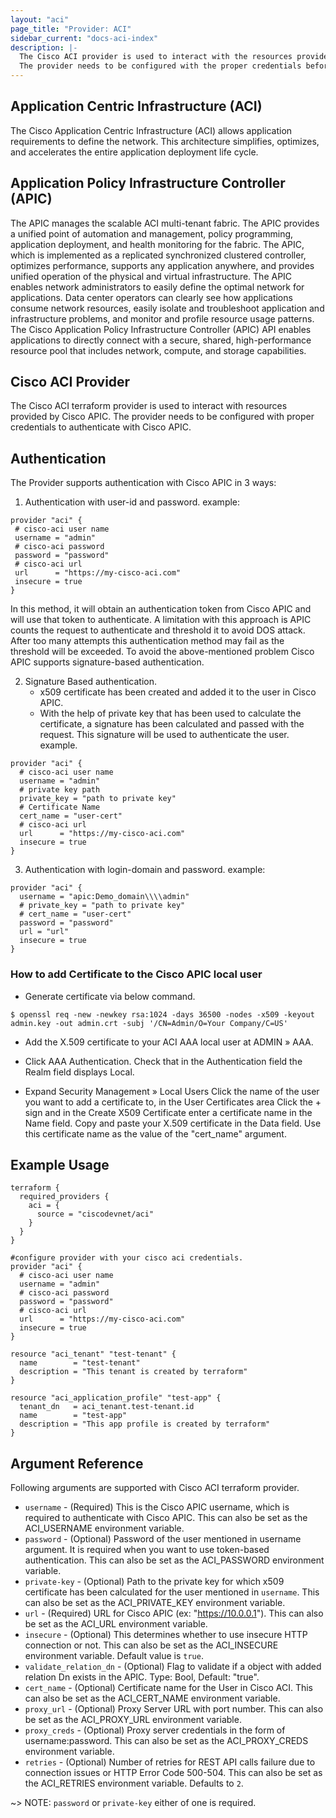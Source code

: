 ```yaml
---
layout: "aci"
page_title: "Provider: ACI"
sidebar_current: "docs-aci-index"
description: |-
  The Cisco ACI provider is used to interact with the resources provided by Cisco APIC.
  The provider needs to be configured with the proper credentials before it can be used.
---
```


Application Centric Infrastructure (ACI)
----------------------------------------

The Cisco Application Centric Infrastructure (ACI) allows application requirements to define the network. This architecture simplifies, optimizes, and accelerates the entire application deployment life cycle.

Application Policy Infrastructure Controller (APIC)
---------------------------------------------------

The APIC manages the scalable ACI multi-tenant fabric. The APIC provides a unified point of automation and management, policy programming, application deployment, and health monitoring for the fabric. The APIC, which is implemented as a replicated synchronized clustered controller, optimizes performance, supports any application anywhere, and provides unified operation of the physical and virtual infrastructure.
The APIC enables network administrators to easily define the optimal network for applications. Data center operators can clearly see how applications consume network resources, easily isolate and troubleshoot application and infrastructure problems, and monitor and profile resource usage patterns.
The Cisco Application Policy Infrastructure Controller (APIC) API enables applications to directly connect with a secure, shared, high-performance resource pool that includes network, compute, and storage capabilities.

Cisco ACI Provider
------------------

The Cisco ACI terraform provider is used to interact with resources provided by Cisco APIC. The provider needs to be configured with proper credentials to authenticate with Cisco APIC.

Authentication
--------------

The Provider supports authentication with Cisco APIC in 3 ways:

 1. Authentication with user-id and password.
 example:

 ```hcl
provider "aci" {
  # cisco-aci user name
  username = "admin"
  # cisco-aci password
  password = "password"
  # cisco-aci url
  url      = "https://my-cisco-aci.com"
  insecure = true
}
 ```

 In this method, it will obtain an authentication token from Cisco APIC and will use that token to authenticate. A limitation with this approach is APIC counts the request to authenticate and threshold it to avoid DOS attack. After too many attempts this authentication method may fail as the threshold will be exceeded.
 To avoid the above-mentioned problem Cisco APIC supports signature-based authentication.

 2. Signature Based authentication.
    * x509 certificate has been created and added it to the user in Cisco APIC.
    * With the help of private key that has been used to calculate the certificate, a signature has been calculated and passed with the request. This signature will be used to authenticate the user.
    example.

```
provider "aci" {
  # cisco-aci user name
  username = "admin"
  # private key path
  private_key = "path to private key"
  # Certificate Name
  cert_name = "user-cert"
  # cisco-aci url
  url      = "https://my-cisco-aci.com"
  insecure = true
}
```

3. Authentication with login-domain and password.
   example:

```hcl
provider "aci" {
  username = "apic:Demo_domain\\\\admin"
  # private_key = "path to private key"
  # cert_name = "user-cert"
  password = "password"
  url = "url"
  insecure = true
}
```

### How to add Certificate to the Cisco APIC local user ###

* Generate certificate via below command.

```shell
$ openssl req -new -newkey rsa:1024 -days 36500 -nodes -x509 -keyout admin.key -out admin.crt -subj '/CN=Admin/O=Your Company/C=US'
```

* Add the X.509 certificate to your ACI AAA local user at ADMIN » AAA.

* Click AAA Authentication. Check that in the Authentication field the Realm field displays Local.

* Expand Security Management » Local Users
Click the name of the user you want to add a certificate to, in the User Certificates area
Click the + sign and in the Create X509 Certificate enter a certificate name in the Name field. Copy and paste your X.509 certificate in the Data field.
Use this certificate name as the value of the "cert_name" argument.

Example Usage
-------------

```hcl
terraform {
  required_providers {
    aci = {
      source = "ciscodevnet/aci"
    }
  }
}

#configure provider with your cisco aci credentials.
provider "aci" {
  # cisco-aci user name
  username = "admin"
  # cisco-aci password
  password = "password"
  # cisco-aci url
  url      = "https://my-cisco-aci.com"
  insecure = true
}

resource "aci_tenant" "test-tenant" {
  name        = "test-tenant"
  description = "This tenant is created by terraform"
}

resource "aci_application_profile" "test-app" {
  tenant_dn   = aci_tenant.test-tenant.id
  name        = "test-app"
  description = "This app profile is created by terraform"
}
```

Argument Reference
------------------
Following arguments are supported with Cisco ACI terraform provider.

 * `username` - (Required) This is the Cisco APIC username, which is required to authenticate with Cisco APIC. This can also be set as the ACI_USERNAME environment variable.
 * `password` - (Optional) Password of the user mentioned in username argument. It is required when you want to use token-based authentication. This can also be set as the ACI_PASSWORD environment variable.
 * `private-key` - (Optional) Path to the private key for which x509 certificate has been calculated for the user mentioned in `username`. This can also be set as the ACI_PRIVATE_KEY environment variable.
 * `url` - (Required) URL for Cisco APIC (ex: "https://10.0.0.1"). This can also be set as the ACI_URL environment variable.
 * `insecure` - (Optional) This determines whether to use insecure HTTP connection or not. This can also be set as the ACI_INSECURE environment variable. Default value is `true`.  
 * `validate_relation_dn` - (Optional) Flag to validate if a object with added relation Dn exists in the APIC. Type: Bool, Default: "true". 
 * `cert_name` - (Optional) Certificate name for the User in Cisco ACI. This can also be set as the ACI_CERT_NAME environment variable.
 * `proxy_url` - (Optional) Proxy Server URL with port number. This can also be set as the ACI_PROXY_URL environment variable.
 * `proxy_creds` - (Optional) Proxy server credentials in the form of username:password. This can also be set as the ACI_PROXY_CREDS environment variable.
 * `retries` - (Optional) Number of retries for REST API calls failure due to connection issues or HTTP Error Code 500-504. This can also be set as the ACI_RETRIES environment variable. Defaults to `2`.

~> NOTE: `password` or `private-key` either of one is required.
